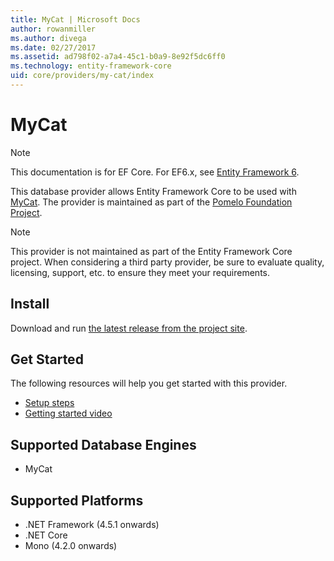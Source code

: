 ```yaml
---
title: MyCat | Microsoft Docs
author: rowanmiller
ms.author: divega
ms.date: 02/27/2017
ms.assetid: ad798f02-a7a4-45c1-b0a9-8e92f5dc6ff0
ms.technology: entity-framework-core
uid: core/providers/my-cat/index
---
```


# MyCat

> [!NOTE]
> This documentation is for EF Core. For EF6.x, see [Entity Framework 6](../../../ef6/index.md).

This database provider allows Entity Framework Core to be used with [MyCat](https://github.com/MyCATApache/Mycat-Server). The provider is maintained as part of the [Pomelo Foundation Project](https://github.com/PomeloFoundation/Entity-Framework-Core-MyCat-Proxy).

> [!NOTE]
> This provider is not maintained as part of the Entity Framework Core project. When considering a third party provider, be sure to evaluate quality, licensing, support, etc. to ensure they meet your requirements.

## Install

Download and run [the latest release from the project site](https://github.com/PomeloFoundation/Entity-Framework-Core-MyCat-Proxy/releases).

## Get Started

The following resources will help you get started with this provider.
 * [Setup steps](https://github.com/aspnet/EntityFramework.Docs/issues/252)
 * [Getting started video](https://www.youtube.com/watch?v=q0CXfFNtMZo)

## Supported Database Engines

* MyCat

## Supported Platforms

* .NET Framework (4.5.1 onwards)
* .NET Core
* Mono (4.2.0 onwards)
